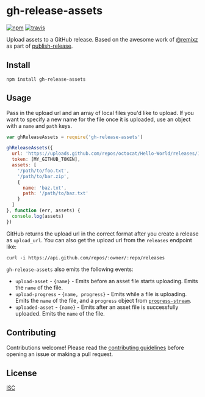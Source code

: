 # gh-release-assets

[![npm][npm-image]][npm-url]
[![travis][travis-image]][travis-url]

Upload assets to a GitHub release. Based on the awesome work of [@remixz](https://github.com/remixz) as part of [publish-release](https://github.com/remixz/publish-release).

## Install

```
npm install gh-release-assets
```

## Usage

Pass in the upload url and an array of local files you'd like to upload. If you want to specify a new name for the file once it is uploaded, use an object with a `name` and `path` keys.

```js
var ghReleaseAssets = require('gh-release-assets')

ghReleaseAssets({
  url: 'https://uploads.github.com/repos/octocat/Hello-World/releases/1197692/assets{?name}',
  token: [MY_GITHUB_TOKEN],
  assets: [
    '/path/to/foo.txt',
    '/path/to/bar.zip',
    {
      name: 'baz.txt',
      path: '/path/to/baz.txt'
    }
  ]
}, function (err, assets) {
  console.log(assets)
})
```

GitHub returns the upload url in the correct format after you create a release as `upload_url`. You can also get the upload url from the `releases` endpoint like:

```
curl -i https://api.github.com/repos/:owner/:repo/releases
```

`gh-release-assets` also emits the following events:

* `upload-asset` - `{name}` - Emits before an asset file starts uploading. Emits the `name` of the file.
* `upload-progress` - `{name, progress}` - Emits while a file is uploading. Emits the `name` of the file, and a `progress` object from [`progress-stream`](https://github.com/freeall/progress-stream).
* `uploaded-asset` - `{name}` - Emits after an asset file is successfully uploaded. Emits the `name` of the file.

## Contributing

Contributions welcome! Please read the [contributing guidelines](CONTRIBUTING.md) before opening an issue or making a pull request.

## License

[ISC](LICENSE.md)

[npm-image]: https://img.shields.io/npm/v/gh-release-assets.svg?style=flat-square
[npm-url]: https://www.npmjs.com/package/gh-release-assets
[travis-image]: https://img.shields.io/travis/paulcpederson/gh-release-assets.svg?style=flat-square
[travis-url]: https://travis-ci.org/paulcpederson/gh-release-assets
